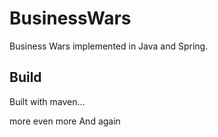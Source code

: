 # BusinessWars

Business Wars implemented in Java and Spring.

## Build

Built with maven...

more
even more
And again
